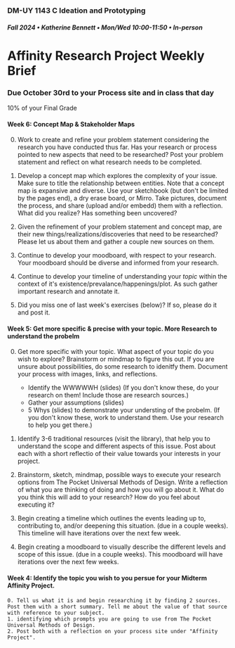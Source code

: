 ### DM-UY 1143 C Ideation and Prototyping
##### Fall 2024 • Katherine Bennett • Mon/Wed 10:00-11:50 • In-person

# Affinity Research Project Weekly Brief

### Due October 30rd to your Process site and in class that day

10% of your Final Grade
#### Week 6: Concept Map & Stakeholder Maps

00. Work to create and refine your problem statement considering the research you have conducted thus far. Has your research or process pointed to new aspects that need to be researched? Post your problem statement and reflect on what research needs to be completed.

0. Develop a concept map which explores the complexity of your issue. Make sure to title the relationship between entities. Note that a concept map is expansive and diverse. Use your sketchbook (but don't be limited by the pages end), a dry erase board, or Mirro. Take pictures, document the process, and share (upload and/or embedd) them with a reflection. What did you realize? Has something been uncovered?

1. Given the refinement of your problem statement and concept map, are their new things/realizations/discoveries that need to be researched? Please let us about them and gather a couple new sources on them.

2. Continue to develop your moodboard, with respect to your research. Your moodboard should be diverse and informed from your research.

3. Continue to develop your timeline of understanding your *topic* within the context of it's existence/prevalance/happenings/plot. As such gather important research and annotate it.

4. Did you miss one of last week's exercises (below)? If so, please do it and post it.



#### Week 5: Get more specific & precise with your topic. More Research to understand the probelm

0. Get more specific with your topic. What aspect of your topic do you wish to explore? Brainstorm or mindmap to figure this out. If you are unsure about possibilities, do some research to idenitfy them. Document your process with images, links, and reflections.
	- Identify the WWWWWH (slides) (If you don't know these, do your research on them! Include those are research sources.)
	- Gather your assumptions (slides)
	- 5 Whys (slides) to demonstrate your understing of the probelm. (If you don't know these, work to understand them. Use your research to help you get there.)

1. Identify 3-6 traditional resources (visit the library), that help you to understand the scope and different aspects of this issue. Post about each with a short reflectio of their value towards your interests in your project. 

2. Brainstorm, sketch, mindmap, possible ways to execute your research options from The Pocket Universal Methods of Design. Write a reflection of what you are thinking of doing and how you will go about it. What do you think this will add to your research? How do you feel about executing it?

3. Begin creating a timeline which outlines the events leading up to, contributing to, and/or deepening this situation. (due in a couple weeks). This timeline will have iterations over the next few week.

4. Begin creating a moodboard to visually describe the different levels and scope of this issue. (due in a couple weeks). This moodboard will have iterations over the next few weeks.

#### Week 4: Identify the topic you wish to you persue for your Midterm Affinity Project. 

	0. Tell us what it is and begin researching it by finding 2 sources. Post them with a short summary. Tell me about the value of that source with reference to your subject.
	1. identifying which prompts you are going to use from The Pocket Universal Methods of Design. 
	2. Post both with a reflection on your process site under "Affinity Project".


